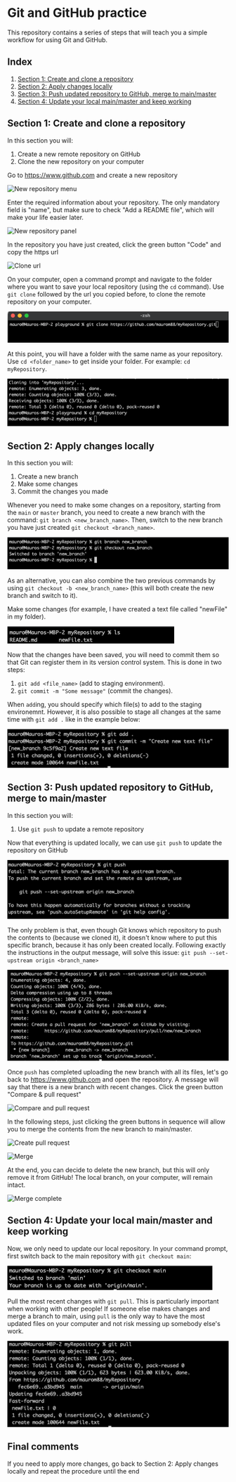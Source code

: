# Git and GitHub practice
This repository contains a series of steps that will teach you a simple workflow for using Git and GitHub.

## Index
1. [Section 1: Create and clone a repository](#section-1-create-and-clone-a-repository)
1. [Section 2: Apply changes locally](#section-2-apply-changes-locally)
1. [Section 3: Push updated repository to GitHub, merge to main/master](#section-3-push-updated-repository-to-github-merge-to-mainmaster)
1. [Section 4: Update your local main/master and keep working](#section-4-update-your-local-mainmaster-and-keep-working)

## Section 1: Create and clone a repository

In this section you will:
1. Create a new remote repository on GitHub
1. Clone the new repository on your computer

Go to https://www.github.com and create a new repository

![New repository menu](./img/001.png)


Enter the required information about your repository.
The only mandatory field is "name", but make sure to check "Add a README file", which will make your life easier later.

![New repository panel](./img/002.png)


In the repository you have just created, click the green button "Code" and copy the https url

![Clone url](./img/003.png)

On your computer, open a command prompt and navigate to the folder where you want to save your local repository (using the `cd` command).
Use `git clone` followed by the url you copied before, to clone the remote repository on your computer.

![Git clone](./img/004.png)

At this point, you will have a folder with the same name as your repository.
Use `cd <folder_name>` to get inside your folder. For example: `cd myRepository`.

![cd folder](./img/006.png)

## Section 2: Apply changes locally

In this section you will:
1. Create a new branch
1. Make some changes
1. Commit the changes you made

Whenever you need to make some changes on a repository, starting from the `main` or `master` branch, you need to create a new branch with the command: `git branch <new_branch_name>`.
Then, switch to the new branch you have just created `git checkout <branch_name>`.

![Create and switch branch](./img/007.png)

As an alternative, you can also combine the two previous commands by using `git checkout -b <new_branch_name>` (this will both create the new branch and switch to it).

Make some changes (for example, I have created a text file called "newFile" in my folder).

![newFile](./img/008.png)

Now that the changes have been saved, you will need to commit them so that Git can register them in its version control system. This is done in two steps:
1. `git add <file_name>` (add to staging environment).
1. `git commit -m "Some message"` (commit the changes).

When `add`ing, you should specify which file(s) to add to the staging environemnt. However, it is also possible to stage all changes at the same time with `git add .` like in the example below:

![Git add and commit](./img/009.png)

## Section 3: Push updated repository to GitHub, merge to main/master

In this section you will:
1. Use `git push` to update a remote repository

Now that everything is updated locally, we can use `git push` to update the repository on GitHub

![New repository panel](./img/010.png)

The only problem is that, even though Git knows which repository to push the contents to (because we cloned it), it doesn't know where to put this specific branch, because it has only been created locally.
Following exactly the instructions in the output message, will solve this issue: `git push --set-upstream origin <branch_name>`

![New repository panel](./img/011.png)

Once `push` has completed uploading the new branch with all its files, let's go back to https://www.github.com and open the repository. A message will say that there is a new branch with recent changes. Click the green button "Compare & pull request"

![Compare and pull request](./img/012.png)

In the following steps, just clicking the green buttons in sequence will allow you to merge the contents from the new branch to main/master.

![Create pull request](./img/013.png)

![Merge](./img/014.png)

At the end, you can decide to delete the new branch, but this will only remove it from GitHub! The local branch, on your computer, will remain intact.

![Merge complete](./img/015.png)

## Section 4: Update your local main/master and keep working

Now, we only need to update our local repository. In your command prompt, first switch back to the main repository with `git checkout main`:

![Checkout main](./img/016.png)

Pull the most recent changes with `git pull`.
This is particularly important when working with other people! If someone else makes changes and merge a branch to main, using `pull` is the only way to have the most updated files on your computer and not risk messing up somebody else's work.

![Git pull](./img/017.png)

## Final comments

If you need to apply more changes, go back to Section 2: Apply changes locally and repeat the procedure until the end
